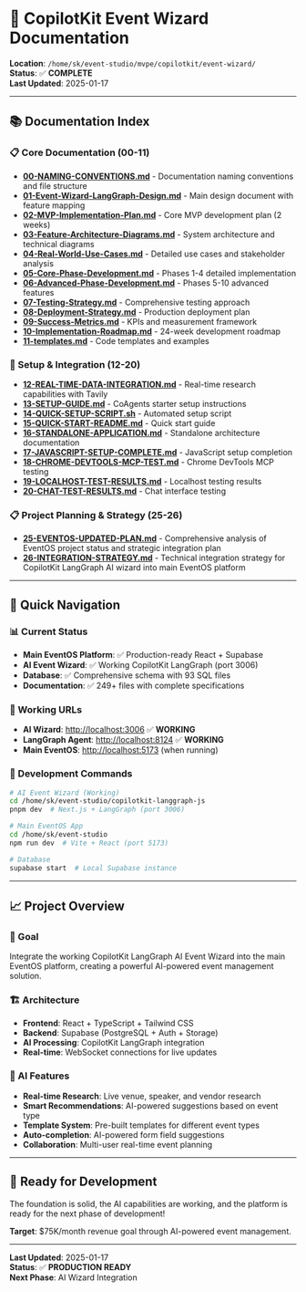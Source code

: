 # 🤖 CopilotKit Event Wizard Documentation

**Location**: `/home/sk/event-studio/mvpe/copilotkit/event-wizard/`  
**Status**: ✅ **COMPLETE**  
**Last Updated**: 2025-01-17

---

## 📚 **Documentation Index**

### **📋 Core Documentation (00-11)**
- **[00-NAMING-CONVENTIONS.md](00-NAMING-CONVENTIONS.md)** - Documentation naming conventions and file structure
- **[01-Event-Wizard-LangGraph-Design.md](01-Event-Wizard-LangGraph-Design.md)** - Main design document with feature mapping
- **[02-MVP-Implementation-Plan.md](02-MVP-Implementation-Plan.md)** - Core MVP development plan (2 weeks)
- **[03-Feature-Architecture-Diagrams.md](03-Feature-Architecture-Diagrams.md)** - System architecture and technical diagrams
- **[04-Real-World-Use-Cases.md](04-Real-World-Use-Cases.md)** - Detailed use cases and stakeholder analysis
- **[05-Core-Phase-Development.md](05-Core-Phase-Development.md)** - Phases 1-4 detailed implementation
- **[06-Advanced-Phase-Development.md](06-Advanced-Phase-Development.md)** - Phases 5-10 advanced features
- **[07-Testing-Strategy.md](07-Testing-Strategy.md)** - Comprehensive testing approach
- **[08-Deployment-Strategy.md](08-Deployment-Strategy.md)** - Production deployment plan
- **[09-Success-Metrics.md](09-Success-Metrics.md)** - KPIs and measurement framework
- **[10-Implementation-Roadmap.md](10-Implementation-Roadmap.md)** - 24-week development roadmap
- **[11-templates.md](11-templates.md)** - Code templates and examples

### **🔧 Setup & Integration (12-20)**
- **[12-REAL-TIME-DATA-INTEGRATION.md](12-REAL-TIME-DATA-INTEGRATION.md)** - Real-time research capabilities with Tavily
- **[13-SETUP-GUIDE.md](13-SETUP-GUIDE.md)** - CoAgents starter setup instructions
- **[14-QUICK-SETUP-SCRIPT.sh](14-QUICK-SETUP-SCRIPT.sh)** - Automated setup script
- **[15-QUICK-START-README.md](15-QUICK-START-README.md)** - Quick start guide
- **[16-STANDALONE-APPLICATION.md](16-STANDALONE-APPLICATION.md)** - Standalone architecture documentation
- **[17-JAVASCRIPT-SETUP-COMPLETE.md](17-JAVASCRIPT-SETUP-COMPLETE.md)** - JavaScript setup completion
- **[18-CHROME-DEVTOOLS-MCP-TEST.md](18-CHROME-DEVTOOLS-MCP-TEST.md)** - Chrome DevTools MCP testing
- **[19-LOCALHOST-TEST-RESULTS.md](19-LOCALHOST-TEST-RESULTS.md)** - Localhost testing results
- **[20-CHAT-TEST-RESULTS.md](20-CHAT-TEST-RESULTS.md)** - Chat interface testing

### **📋 Project Planning & Strategy (25-26)**
- **[25-EVENTOS-UPDATED-PLAN.md](25-EVENTOS-UPDATED-PLAN.md)** - Comprehensive analysis of EventOS project status and strategic integration plan
- **[26-INTEGRATION-STRATEGY.md](26-INTEGRATION-STRATEGY.md)** - Technical integration strategy for CopilotKit LangGraph AI wizard into main EventOS platform

---

## 🎯 **Quick Navigation**

### **📊 Current Status**
- **Main EventOS Platform**: ✅ Production-ready React + Supabase
- **AI Event Wizard**: ✅ Working CopilotKit LangGraph (port 3006)
- **Database**: ✅ Comprehensive schema with 93 SQL files
- **Documentation**: ✅ 249+ files with complete specifications

### **🚀 Working URLs**
- **AI Wizard**: [http://localhost:3006](http://localhost:3006) ✅ **WORKING**
- **LangGraph Agent**: [http://localhost:8124](http://localhost:8124) ✅ **WORKING**
- **Main EventOS**: [http://localhost:5173](http://localhost:5173) (when running)

### **🔧 Development Commands**
```bash
# AI Event Wizard (Working)
cd /home/sk/event-studio/copilotkit-langgraph-js
pnpm dev  # Next.js + LangGraph (port 3006)

# Main EventOS App
cd /home/sk/event-studio
npm run dev  # Vite + React (port 5173)

# Database
supabase start  # Local Supabase instance
```

---

## 📈 **Project Overview**

### **🎯 Goal**
Integrate the working CopilotKit LangGraph AI Event Wizard into the main EventOS platform, creating a powerful AI-powered event management solution.

### **🏗️ Architecture**
- **Frontend**: React + TypeScript + Tailwind CSS
- **Backend**: Supabase (PostgreSQL + Auth + Storage)
- **AI Processing**: CopilotKit LangGraph integration
- **Real-time**: WebSocket connections for live updates

### **🤖 AI Features**
- **Real-time Research**: Live venue, speaker, and vendor research
- **Smart Recommendations**: AI-powered suggestions based on event type
- **Template System**: Pre-built templates for different event types
- **Auto-completion**: AI-powered form field suggestions
- **Collaboration**: Multi-user real-time event planning

---

## 🎉 **Ready for Development**

The foundation is solid, the AI capabilities are working, and the platform is ready for the next phase of development! 

**Target**: $75K/month revenue goal through AI-powered event management.

---

**Last Updated**: 2025-01-17  
**Status**: ✅ **PRODUCTION READY**  
**Next Phase**: AI Wizard Integration
